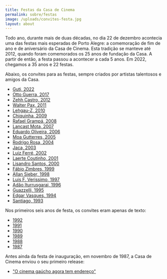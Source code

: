 ```yaml
---
title: Festas da Casa de Cinema
permalink: sobre/festas
image: /uploads/convites-festa.jpg
layout: about
---
```

Todo ano, durante mais de duas décadas, no dia 22 de dezembro acontecia uma das festas mais esperadas de Porto Alegre: a comemoração de fim de ano e de aniversário da Casa de Cinema. Esta tradição se manteve até 2012, quando foram comemorados os 25 anos de fundação da Casa. A partir de então, a festa passou a acontecer a cada 5 anos. Em 2022, chegamos a 35 anos e 22 festas.

Abaixo, os convites para as festas, sempre criados por artistas talentosos e amigos da Casa.

* [Guti, 2022](https://www.casacinepoa.com.br/uploads/convite-2022.jpg)
* [Otto Guerra, 2017](https://www.casacinepoa.com.br/uploads/convite-2017.jpg)		
* [Zehh Castro, 2012](https://www.casacinepoa.com.br/uploads/convite-2012.jpg)
* [Walter Pax, 2011](https://www.casacinepoa.com.br/uploads/convite-2011.jpg)
* [Lehgau-Z, 2010](https://www.casacinepoa.com.br/uploads/convite-2010.jpg)
* [Chiquinha, 2009](https://www.casacinepoa.com.br/uploads/convite-2009.jpg)
* [Rafael Grampá, 2008](https://www.casacinepoa.com.br/uploads/convite-2008.jpg)
* [Lancast Mota, 2007](https://www.casacinepoa.com.br/uploads/convite-2007.jpg)
* [Eduardo Oliveira, 2006](https://www.casacinepoa.com.br/uploads/convite-2006.jpg)
* [Moa Gutterres, 2005](https://www.casacinepoa.com.br/uploads/convite-2005.jpg)
* [Rodrigo Rosa, 2004](https://www.casacinepoa.com.br/uploads/convite-2004.jpg)
* [Jaca, 2003](https://www.casacinepoa.com.br/uploads/convite-2003.jpg)
* [Luiz Ferré, 2002](https://www.casacinepoa.com.br/uploads/convite-2002.jpg)
* [Laerte Coutinho, 2001](https://www.casacinepoa.com.br/uploads/convite-2001.jpg)
* [Lisandro Santos, 2000](https://www.casacinepoa.com.br/uploads/convite-2000.jpg)
* [](blob:https://www.casacinepoa.com.br/afdef61f-0031-4580-9847-bbc8597a4c8b)[Fábio Zimbres, 1999](https://www.casacinepoa.com.br/uploads/convite-1999.jpg)
* [Allan Sieber, 1998](https://www.casacinepoa.com.br/uploads/convite-1998.jpg)
* [Luis F. Verissimo, 1997](https://www.casacinepoa.com.br/uploads/convite-1997.jpg)
* [Adão Iturrusgarai, 1996](https://www.casacinepoa.com.br/uploads/convite-1996.jpg)
* [Guazzelli, 1995](https://www.casacinepoa.com.br/uploads/convite-1995.jpg)
* [Edgar Vasques, 1994](https://www.casacinepoa.com.br/uploads/convite-1994.jpg)
* [](blob:https://www.casacinepoa.com.br/09abbc21-cf47-4939-9fb9-2faf15e10110)[Santiago, 1993](https://www.casacinepoa.com.br/uploads/convite-1993.jpg)

Nos primeiros seis anos de festa, os convites eram apenas de texto:

* [1992](https://www.casacinepoa.com.br/uploads/convfesta-1992.jpg)
* [1991](https://www.casacinepoa.com.br/uploads/convfesta-1991.jpg)
* [1990](https://www.casacinepoa.com.br/uploads/convfesta-1990.jpg)
* [1989](https://www.casacinepoa.com.br/uploads/convfesta-1989.jpg)
* [1988](https://www.casacinepoa.com.br/uploads/convfesta-1988.jpg)
* [1987](https://www.casacinepoa.com.br/uploads/convfesta-1987.jpg)

Antes ainda da festa de inauguração, em novembro de 1987, a Casa de Cinema enviou o seu primeiro release:

* ["O cinema gaúcho agora tem endereço"](https://www.casacinepoa.com.br/uploads/convite-0000.jpg)